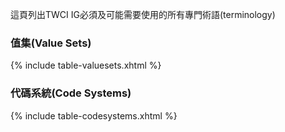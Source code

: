 
這頁列出TWCI IG必須及可能需要使用的所有專門術語(terminology)

### 值集(Value Sets)
{% include table-valuesets.xhtml %}

### 代碼系統(Code Systems)
{% include table-codesystems.xhtml %}
